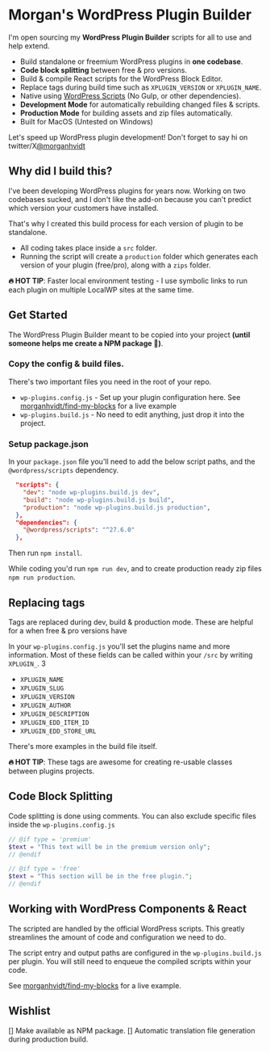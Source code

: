 # Morgan's WordPress Plugin Builder

I'm open sourcing my **WordPress Plugin Builder** scripts for all to use and help extend.

- Build standalone or freemium WordPress plugins in **one codebase**.
- **Code block splitting** between free & pro versions.
- Build & compile React scripts for the WordPress Block Editor.
- Replace tags during build time such as `XPLUGIN_VERSION` or `XPLUGIN_NAME`.
- Native using [WordPress Scripts](https://www.npmjs.com/package/@wordpress/scripts) (No Gulp, or other dependencies).
- **Development Mode** for automatically rebuilding changed files & scripts.
- **Production Mode** for building assets and zip files automatically.
- Built for MacOS (Untested on Windows)

Let's speed up WordPress plugin development! Don't forget to say hi on twitter/X[@morganhvidt](https://x.com/morganhvidt)

## Why did I build this?

I've been developing WordPress plugins for years now. Working on two codebases sucked, and I don't like the add-on because you can't predict which version your customers have installed. 

That's why I created this build process for each version of plugin to be standalone. 

- All coding takes place inside a `src` folder.
- Running the script will create a `production` folder which generates each version of your plugin (free/pro), along with a `zips` folder.

**🔥 HOT TIP**: Faster local environment testing - I use symbolic links to run each plugin on multiple LocalWP sites at the same time.

## Get Started

The WordPress Plugin Builder meant to be copied into your project __(until someone helps me create a NPM package 👋)__.

### Copy the config & build files.
There's two important files you need in the root of your repo.

- `wp-plugins.config.js` - Set up your plugin configuration here. See [morganhvidt/find-my-blocks](https://github.com/morganhvidt/find-my-blocks) for a live example
- `wp-plugins.build.js` - No need to edit anything, just drop it into the project.

### Setup package.json

In your `package.json` file you'll need to add the below script paths, and the `@wordpress/scripts` dependency.

``` json
  "scripts": {
    "dev": "node wp-plugins.build.js dev",
    "build": "node wp-plugins.build.js build",
    "production": "node wp-plugins.build.js production",
  },
  "dependencies": {
    "@wordpress/scripts": "^27.6.0"
  },
```

Then run `npm install`.

While coding you'd run `npm run dev`, and to create production ready zip files `npm run production`.

## Replacing tags 

Tags are replaced during dev, build & production mode. These are helpful for a when free & pro versions have

In your `wp-plugins.config.js` you'll set the plugins name and more information. Most of these fields can be called within your `/src` by writing `XPLUGIN_`.
3
- `XPLUGIN_NAME`
- `XPLUGIN_SLUG`
- `XPLUGIN_VERSION`
- `XPLUGIN_AUTHOR`
- `XPLUGIN_DESCRIPTION`
- `XPLUGIN_EDD_ITEM_ID`
- `XPLUGIN_EDD_STORE_URL`

There's more examples in the build file itself.

**🔥 HOT TIP**: These tags are awesome for creating re-usable classes between plugins projects.

## Code Block Splitting

Code splitting is done using comments. You can also exclude specific files inside the `wp-plugins.config.js`

``` php
// @if type = 'premium'
$text = "This text will be in the premium version only";
// @endif

// @if type = 'free'
$text = "This section will be in the free plugin.";
// @endif
```

## Working with WordPress Components & React

The scripted are handled by the official WordPress scripts. This greatly streamlines the amount of code and configuration we need to do.

The script entry and output paths are configured in the `wp-plugins.build.js` per plugin. You will still need to enqueue the compiled scripts within your code.

See [morganhvidt/find-my-blocks](https://github.com/morganhvidt/find-my-blocks) for a live example.

## Wishlist

[] Make available as NPM package.
[] Automatic translation file generation during production build. 

